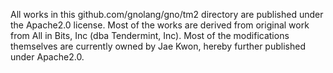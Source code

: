 All works in this github.com/gnolang/gno/tm2 directory are published under the Apache2.0 license.
Most of the works are derived from original work from All in Bits, Inc (dba Tendermint, Inc).
Most of the modifications themselves are currently owned by Jae Kwon, hereby further published under Apache2.0.
